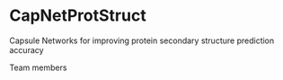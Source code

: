# CapNetProtStruct
Capsule Networks for improving protein secondary structure prediction accuracy

Team members
